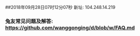 ##2018年09月28日07时12分07秒 新址: 104.248.14.219
### 兔友常见问题及解答: https://github.com/wanggonging/d/blob/w/FAQ.md

